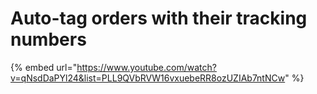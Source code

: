 # Auto-tag orders with their tracking numbers

{% embed url="https://www.youtube.com/watch?v=qNsdDaPYl24&list=PLL9QVbRVW16vxuebeRR8ozUZIAb7ntNCw" %}

